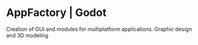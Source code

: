 # AppFactory | Godot
Creation of GUI and modules for multiplatform applications. Graphic design and 3D modeling

